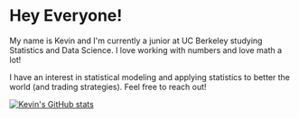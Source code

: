 # Hey Everyone!

My name is Kevin and I'm currently a junior at UC Berkeley studying Statistics and Data Science. I love working with numbers and love math a lot!

I have an interest in statistical modeling and applying statistics to better the world (and trading strategies). Feel free to reach out!

[![Kevin's GitHub stats](https://github-readme-stats.vercel.app/api?username=to-ke)](https://github.com/anuraghazra/github-readme-stats)
